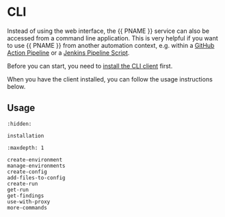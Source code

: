<!--
SPDX-FileCopyrightText: 2024 grow platform GmbH

SPDX-License-Identifier: MIT
-->

# CLI

Instead of using the web interface, the {{ PNAME }} service can also be accessed from a command line application.
This is very helpful if you want to use {{ PNAME }} from another automation context, e.g. within a [GitHub Action Pipeline](https://github.com/features/actions) or a [Jenkins Pipeline Script](https://www.jenkins.io/doc/book/pipeline/).

Before you can start, you need to [install the CLI client](installation) first.

When you have the client installed, you can follow the usage instructions below.

## Usage

```{toctree}
:hidden:

installation
```

```{toctree}
:maxdepth: 1

create-environment
manage-environments
create-config
add-files-to-config
create-run
get-run
get-findings
use-with-proxy
more-commands
```
